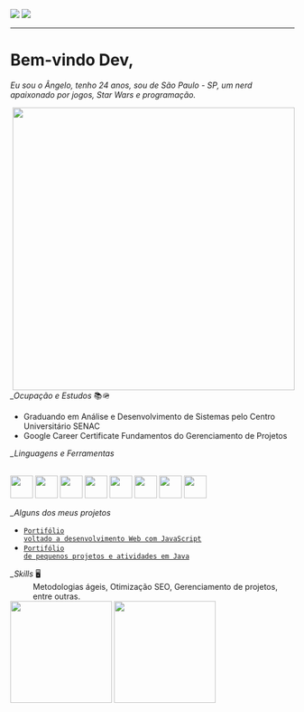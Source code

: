<a target="_blank" href="https://www.linkedin.com/in/angelo-baracho-abf/" alt="Perfil do LinkedIn"><img src="https://img.shields.io/badge/LinkedIn-0077B5?style=for-the-badge&logo=linkedin&logoColor=white" /></a>  <a target="_blank" href="https://codepen.io/angelo-ferreira"><img src="https://img.shields.io/badge/Codepen-000000?style=for-the-badge&logo=codepen&logoColor=white"/></a>

-------------------------------------------------------------------------------------------------
# Bem-vindo Dev,
 _*Eu sou o Ângelo, tenho 24 anos, sou de São Paulo - SP, um nerd apaixonado por jogos, Star Wars e programação.*_
 
<img align="right" width="500" src="https://docpop.org/wp-content/uploads/2019/09/at-at-walker-green-screen-small.gif"/>
<span> 
<dl>
 <dt><em>_Ocupação e Estudos</em> 📚🪖</dt>
    
 - Graduando em Análise e Desenvolvimento de Sistemas pelo Centro Universitário SENAC
 - Google Career Certificate Fundamentos do Gerenciamento de Projetos 
 
<dt><em>_Linguagens e Ferramentas</em></dt></br>

<code><img src="https://cdn.jsdelivr.net/gh/devicons/devicon/icons/python/python-plain.svg" height="40"/></code>
<code><img src="https://cdn.jsdelivr.net/gh/devicons/devicon/icons/java/java-original.svg" height="40"/></code>
<code><img src="https://cdn.jsdelivr.net/gh/devicons/devicon/icons/javascript/javascript-plain.svg" height="40"/></code>
<code><img src="https://cdn.jsdelivr.net/gh/devicons/devicon/icons/git/git-plain.svg" height="40"/></code>
<code><img src="https://cdn.jsdelivr.net/gh/devicons/devicon/icons/vscode/vscode-original.svg" height="40"/></code>
<code><img src="https://cdn.jsdelivr.net/gh/devicons/devicon/icons/html5/html5-plain-wordmark.svg" height="40"/></code>
<code><img src="https://cdn.jsdelivr.net/gh/devicons/devicon/icons/css3/css3-original.svg"  height="40"/></code>
<code><img src="https://cdn.jsdelivr.net/gh/devicons/devicon/icons/wordpress/wordpress-plain.svg" height="40"/></code>
 
<dt><em>_Alguns dos meus projetos</em></dt>
 
 - <code><a target="_blank" href="https://github.com/Anbfer/Portifolio_web_js">Portifólio voltado a desenvolvimento Web com JavaScript</a></code>
 - <code><a target="_blank" href="https://github.com/Anbfer/Projetos_Senac_ADO">Portifólio de pequenos projetos e atividades em Java</a></code>
 
 <dt><em>_Skills</em> 🖥️</dt>
<dd> Metodologias ágeis, Otimização SEO, Gerenciamento de projetos, entre outras.</dd>
 
<div>
<a target="_blank" href="https://github.com/anbfer"></a>
<img height="180em" src="https://github-readme-stats.vercel.app/api/top-langs/?username=anbfer&&layout=compact&theme=dark"/>
<img height="180em" src="https://github-readme-stats.vercel.app/api?username=anbfer&show_icons=true&theme=dark&include_all_commits=true&count_private=true"/>
</div>

</span>

<!---
Anbfer/Anbfer is a ✨ special ✨ repository because its `README.md` (this file) appears on your GitHub profile.
You can click the Preview link to take a look at your changes.
https://github.com/adam-p/markdown-here/wiki/Markdown-Cheatsheet#blockquotes
https://github.com/anuraghazra/github-readme-stats
--->
